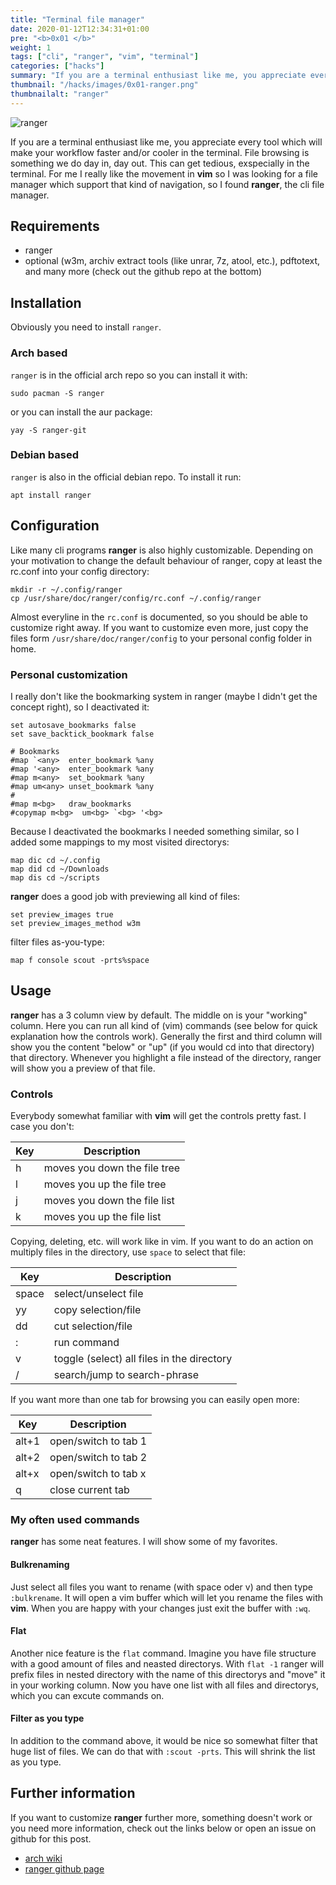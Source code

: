 ```yaml
---
title: "Terminal file manager"
date: 2020-01-12T12:34:31+01:00
pre: "<b>0x01 </b>"
weight: 1
tags: ["cli", "ranger", "vim", "terminal"]
categories: ["hacks"]
summary: "If you are a terminal enthusiast like me, you appreciate every tool which will make your workflow faster and/or cooler in the terminal. File browsing is something we do day in, day out. This can get tedious, exspecially in the terminal. For me I really like the movement in **vim** so I was looking for a file manager which support that kind of navigation, so I found **ranger**, the cli file manager."
thumbnail: "/hacks/images/0x01-ranger.png"
thumbnailalt: "ranger"
---
```


![ranger](/hacks/images/0x01-ranger.png)

If you are a terminal enthusiast like me, you appreciate every tool which will make your workflow faster and/or cooler in the terminal. File browsing is something we do day in, day out. This can get tedious, exspecially in the terminal. For me I really like the movement in **vim** so I was looking for a file manager which support that kind of navigation, so I found **ranger**, the cli file manager.

## Requirements

- ranger
- optional (w3m, archiv extract tools (like unrar, 7z, atool, etc.), pdftotext, and many more (check out the github repo at the bottom)

## Installation

Obviously you need to install `ranger`.

### Arch based

`ranger` is in the official arch repo so you can install it with:

```
sudo pacman -S ranger
```

or you can install the aur package:

```
yay -S ranger-git
```

### Debian based

`ranger` is also in the official debian repo. To install it run:

```
apt install ranger
```

## Configuration

Like many cli programs **ranger** is also highly customizable. Depending on your motivation to change the default behaviour of ranger, copy at least the rc.conf into your config directory:

```
mkdir -r ~/.config/ranger
cp /usr/share/doc/ranger/config/rc.conf ~/.config/ranger
```

Almost everyline in the `rc.conf` is documented, so you should be able to customize right away. If you want to customize even more, just copy the files form `/usr/share/doc/ranger/config` to your personal config folder in home.

### Personal customization

I really don't like the bookmarking system in ranger (maybe I didn't get the concept right), so I deactivated it:

```
set autosave_bookmarks false
set save_backtick_bookmark false

# Bookmarks
#map `<any>  enter_bookmark %any
#map '<any>  enter_bookmark %any
#map m<any>  set_bookmark %any
#map um<any> unset_bookmark %any
#
#map m<bg>   draw_bookmarks
#copymap m<bg>  um<bg> `<bg> '<bg>
```

Because I deactivated the bookmarks I needed something similar, so I added some mappings to my most visited directorys:

```
map dic cd ~/.config
map did cd ~/Downloads
map dis cd ~/scripts
```

**ranger** does a good job with previewing all kind of files:

```
set preview_images true
set preview_images_method w3m
```

filter files as-you-type:

```
map f console scout -prts%space
```

## Usage

**ranger** has a 3 column view by default. The middle on is your "working" column. Here you can run all kind of (vim) commands (see below for quick explanation how the controls work). Generally the first and third column will show you the content "below" or "up" (if you would cd into that directory) that directory. Whenever you highlight a file instead of the directory, ranger will show you a preview of that file.

### Controls

Everybody somewhat familiar with **vim** will get the controls pretty fast. I case you don't:

| Key | Description                  |
| --- | ---------------------------- |
| h   | moves you down the file tree |
| l   | moves you up the file tree   |
| j   | moves you down the file list |
| k   | moves you up the file list   |

Copying, deleting, etc. will work like in vim. If you want to do an action on multiply files in the directory, use `space` to select that file:

| Key  | Description                                |
| ---  | ------------------------------------------ |
|space | select/unselect file                       |
|yy    | copy selection/file                        |
|dd    | cut selection/file                         |
|:     | run command                                |
|v     | toggle (select) all files in the directory |
|/     | search/jump to search-phrase               |

If you want more than one tab for browsing you can easily open more:

| Key  | Description          |
| ---  | -------------------- |
|alt+1 | open/switch to tab 1 |
|alt+2 | open/switch to tab 2 |
|alt+x | open/switch to tab x |
|q     | close current tab    |

### My often used commands

**ranger** has some neat features. I will show some of my favorites.

#### Bulkrenaming

Just select all files you want to rename (with space oder v) and then type `:bulkrename`. It will open a vim buffer which will let you rename the files with **vim**. When you are happy with your changes just exit the buffer with `:wq`.

#### Flat

Another nice feature is the `flat` command. Imagine you have file structure with a good amount of files and neasted directorys. With `flat -1` ranger will prefix files in nested directory with the name of this directorys and "move" it in your working column. Now you have one list with all files and directorys, which you can excute commands on.

#### Filter as you type

In addition to the command above, it would be nice so somewhat filter that huge list of files. We can do that with `:scout -prts`. This will shrink the list as you type.

## Further information

If you want to customize **ranger** further more, something doesn't work or you need more information, check out the links below or open an issue on github for this post.

- [arch wiki](https://wiki.archlinux.org/index.php/Ranger)
- [ranger github page](https://github.com/ranger/ranger)

